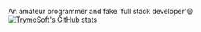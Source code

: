 An amateur programmer and fake 'full stack developer'😄
[![TrymeSoft's GitHub stats](https://github-readme-stats.vercel.app/api?username=trymesoft&count_private=true&show_icons=true&theme=shades-of-purple)](https://github.com/anuraghazra/github-readme-stats)
